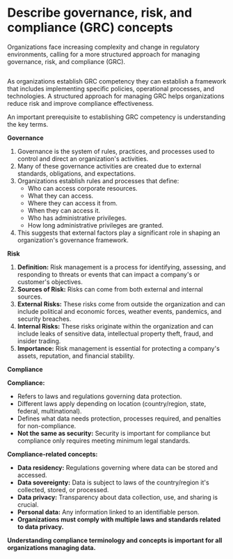 # Describe governance, risk, and compliance (GRC) concepts

Organizations face increasing complexity and change in regulatory environments, calling for a more structured approach for managing governance, risk, and compliance (GRC).

<figure><img src="https://learn.microsoft.com/en-us/training/wwl-sci/describe-security-concepts-methodologies/media/grc-framework-v3-inline.png" alt=""><figcaption></figcaption></figure>

As organizations establish GRC competency they can establish a framework that includes implementing specific policies, operational processes, and technologies. A structured approach for managing GRC helps organizations reduce risk and improve compliance effectiveness.

An important prerequisite to establishing GRC competency is understanding the key terms.

**Governance**

1. Governance is the system of rules, practices, and processes used to control and direct an organization's activities.
2. Many of these governance activities are created due to external standards, obligations, and expectations.
3. Organizations establish rules and processes that define:
   * Who can access corporate resources.
   * What they can access.
   * Where they can access it from.
   * When they can access it.
   * Who has administrative privileges.
   * How long administrative privileges are granted.
4. This suggests that external factors play a significant role in shaping an organization's governance framework.

**Risk**

1. **Definition:** Risk management is a process for identifying, assessing, and responding to threats or events that can impact a company's or customer's objectives.
2. **Sources of Risk:** Risks can come from both external and internal sources.
3. **External Risks:** These risks come from outside the organization and can include political and economic forces, weather events, pandemics, and security breaches.
4. **Internal Risks:** These risks originate within the organization and can include leaks of sensitive data, intellectual property theft, fraud, and insider trading.
5. **Importance:** Risk management is essential for protecting a company's assets, reputation, and financial stability.

**Compliance**

**Compliance:**

* Refers to laws and regulations governing data protection.
* Different laws apply depending on location (country/region, state, federal, multinational).
* Defines what data needs protection, processes required, and penalties for non-compliance.
* **Not the same as security:** Security is important for compliance but compliance only requires meeting minimum legal standards.

**Compliance-related concepts:**

* **Data residency:** Regulations governing where data can be stored and accessed.
* **Data sovereignty:** Data is subject to laws of the country/region it's collected, stored, or processed.
* **Data privacy:** Transparency about data collection, use, and sharing is crucial.
* **Personal data:** Any information linked to an identifiable person.
* **Organizations must comply with multiple laws and standards related to data privacy.**

**Understanding compliance terminology and concepts is important for all organizations managing data.**
